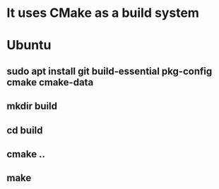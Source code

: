 # It uses CMake as a build system

# Ubuntu
## sudo apt install git build-essential pkg-config cmake cmake-data
## mkdir build
## cd build
## cmake ..
## make